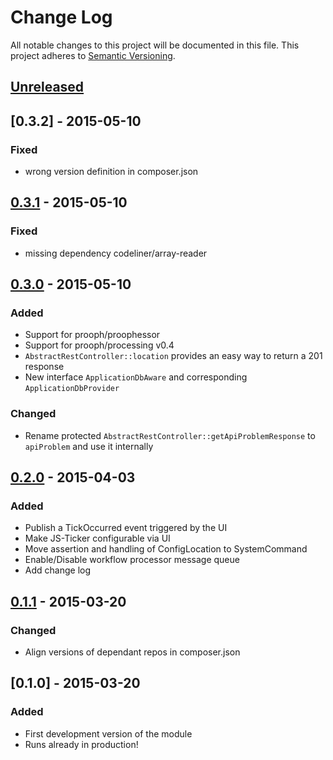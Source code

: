 # Change Log
All notable changes to this project will be documented in this file.
This project adheres to [Semantic Versioning](http://semver.org/).

## [Unreleased][unreleased]

## [0.3.2] - 2015-05-10
### Fixed
- wrong version definition in composer.json

## [0.3.1] - 2015-05-10
### Fixed
- missing dependency codeliner/array-reader

## [0.3.0] - 2015-05-10
### Added
- Support for prooph/proophessor
- Support for prooph/processing v0.4
- `AbstractRestController::location` provides an easy way to return a 201 response
- New interface `ApplicationDbAware` and corresponding `ApplicationDbProvider`

### Changed
- Rename protected `AbstractRestController::getApiProblemResponse` to `apiProblem` and use it internally


## [0.2.0] - 2015-04-03
### Added
- Publish a TickOccurred event triggered by the UI
- Make JS-Ticker configurable via UI
- Move assertion and handling of ConfigLocation to SystemCommand
- Enable/Disable workflow processor message queue
- Add change log

## [0.1.1] - 2015-03-20
### Changed
- Align versions of dependant repos in composer.json

## [0.1.0] - 2015-03-20
### Added
- First development version of the module
- Runs already in production!

[unreleased]: https://github.com/prooph/link-app-core/compare/v0.3.2...HEAD
[0.3.1]: https://github.com/prooph/link-app-core/compare/v0.3.1...v0.3.2
[0.3.1]: https://github.com/prooph/link-app-core/compare/v0.3.0...v0.3.1
[0.3.0]: https://github.com/prooph/link-app-core/compare/v0.2.0...v0.3.0
[0.2.0]: https://github.com/prooph/link-app-core/compare/v0.1.1...v0.2.0
[0.1.1]: https://github.com/prooph/link-app-core/compare/v0.1...v0.1.1
